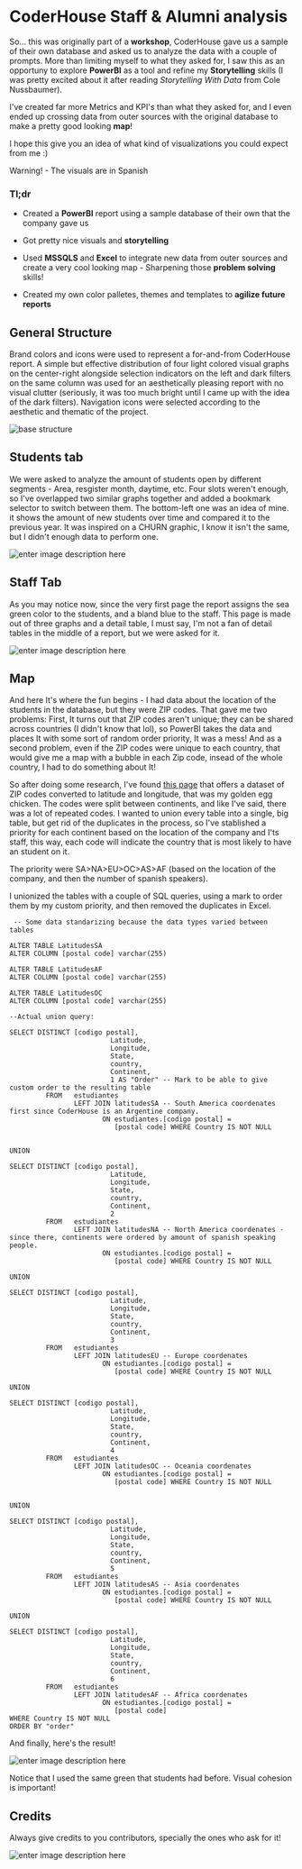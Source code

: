 # CoderHouse Staff & Alumni analysis
So... this was originally part of a **workshop**, CoderHouse gave us a sample of their own database and asked us to analyze the data with a couple of prompts. More than limiting myself to what they asked for, I saw this as an opportuny to explore **PowerBI** as a tool and refine my **Storytelling** skills (I was pretty excited about it after reading *Storytelling With Data* from Cole Nussbaumer).

I've created far more Metrics and KPI's than what they asked for, and I even ended up crossing data from outer sources with the original database to make a pretty good looking **map**! 

I hope this give you an idea of what kind of visualizations you could expect from me :)

Warning! - The visuals are in Spanish

### Tl;dr

- Created a **PowerBI** report using a sample database of their own that the company gave us

- Got pretty nice visuals and **storytelling**

- Used **MSSQLS** and **Excel** to integrate new data from outer sources and create a very cool looking map - Sharpening those **problem solving** skills!

- Created my own color palletes, themes and templates to **agilize future reports**



## General Structure
Brand colors and icons were used to represent a for-and-from CoderHouse report. A simple but effective distribution of four light colored visual graphs on the center-right alongside selection indicators on the left and dark filters on the same column was used for an aesthetically pleasing report with no visual clutter (seriously, it was too much bright until I came up with the idea of the dark filters). Navigation icons were selected according to the aesthetic and thematic of the project.

![base structure](Captures/base_screenshot.png)

## Students tab
We were asked to analyze the amount of students open by different segments - Area, resgister month, daytime, etc. Four slots weren't enough, so I've overlapped two similar graphs together and added a bookmark selector to switch between them.
The bottom-left one was an idea of mine. it shows the amount of new students over time and compared it to the previous year. It was inspired on a CHURN graphic, I know it isn't the same, but I didn't enough data to perform one.

![enter image description here](Captures/students_screenshot2.png)

## Staff Tab
As you may notice now, since the very first page the report assigns the sea green color to the students, and a bland blue to the staff. This page is made out of three graphs and a detail table, I must say, I'm not a fan of detail tables in the middle of a report, but we were asked for it.

![enter image description here](Captures/staff_screenshot.png)

## Map
And here It's where the fun begins - I had data about the location of the students in the database, but they were ZIP codes. That gave me two problems: First, It turns out that ZIP codes aren't unique; they can be shared across countries (I didn't know that lol), so PowerBI takes the data and places It with some sort of random order priority, It was a mess! And as a second problem, even if the ZIP codes were unique to each country, that would give me a map with a bubble in each Zip code, insead of the whole country, I had to do something about It!

So after doing some research, I've found [this page](https://www.listendata.com/2020/11/zip-code-to-latitude-and-longitude.html) that offers a dataset of ZIP codes converted to latitude and longitude, that was my golden egg chicken.
The codes were split between continents, and like I've said, there was a lot of repeated codes.
I wanted to union every table into a single, big table, but get rid of the duplicates in the process, so I've stablished a priority for each continent based on the location of the company and I'ts staff, this way, each code will indicate the country that is most likely to have an student on it.

The priority were SA>NA>EU>OC>AS>AF (based on the location of the company, and then the number of spanish speakers).

I unionized the tables with a couple of SQL queries, using a mark to order them by my custom priority, and then removed the duplicates in Excel.

   

  

     -- Some data standarizing because the data types varied between tables
    
    ALTER TABLE LatitudesSA
    ALTER COLUMN [postal code] varchar(255)
    
    ALTER TABLE LatitudesAF
    ALTER COLUMN [postal code] varchar(255)
    
    ALTER TABLE LatitudesOC
    ALTER COLUMN [postal code] varchar(255)
    
    --Actual union query:
    
    SELECT DISTINCT [codigo postal],
                             Latitude,
    						 Longitude,
    						 State,
    						 country,
    						 Continent, 
    						 1 AS "Order" -- Mark to be able to give custom order to the resulting table
             FROM   estudiantes
                    LEFT JOIN latitudesSA -- South America coordenates first since CoderHouse is an Argentine company.
                           ON estudiantes.[codigo postal] =
                              [postal code] WHERE Country IS NOT NULL
    
    						  
    UNION
    
    SELECT DISTINCT [codigo postal],
                             Latitude,
    						 Longitude,
    						 State,
                             country,
    						 Continent, 
    						 2
             FROM   estudiantes
                    LEFT JOIN latitudesNA -- North America coordenates - since there, continents were ordered by amount of spanish speaking people.
                           ON estudiantes.[codigo postal] =
                              [postal code] WHERE Country IS NOT NULL
    
    UNION
    
    SELECT DISTINCT [codigo postal],
                             Latitude,
    						 Longitude,
    						 State,
                             country,
    						 Continent, 
    						 3
             FROM   estudiantes
                    LEFT JOIN latitudesEU -- Europe coordenates
                           ON estudiantes.[codigo postal] =
                              [postal code] WHERE Country IS NOT NULL
    
    UNION
    
    SELECT DISTINCT [codigo postal],
                             Latitude,
    						 Longitude,
    						 State,
                             country,
    						 Continent, 
    						 4
             FROM   estudiantes
                    LEFT JOIN latitudesOC -- Oceania coordenates
                           ON estudiantes.[codigo postal] =
                              [postal code] WHERE Country IS NOT NULL
    
    
    UNION
    
    SELECT DISTINCT [codigo postal],
                             Latitude,
    						 Longitude,
    						 State,
                             country,
    						 Continent, 
    						 5
             FROM   estudiantes
                    LEFT JOIN latitudesAS -- Asia coordenates
                           ON estudiantes.[codigo postal] =
                              [postal code] WHERE Country IS NOT NULL
    
    UNION
    
    SELECT DISTINCT [codigo postal],
                             Latitude,
    						 Longitude,
    						 State,
                             country,
    						 Continent, 
    						 6
             FROM   estudiantes
                    LEFT JOIN latitudesAF -- Africa coordenates
                           ON estudiantes.[codigo postal] =
                              [postal code]
    WHERE Country IS NOT NULL
    ORDER BY "order" 

And finally, here's the result!

![enter image description here](Captures/map_screenshot.png)

Notice that I used the same green that students had before. Visual cohesion is important!

## Credits
Always give credits to you contributors, specially the ones who ask for it!

![enter image description here](Captures/credits_screenshot.png)
